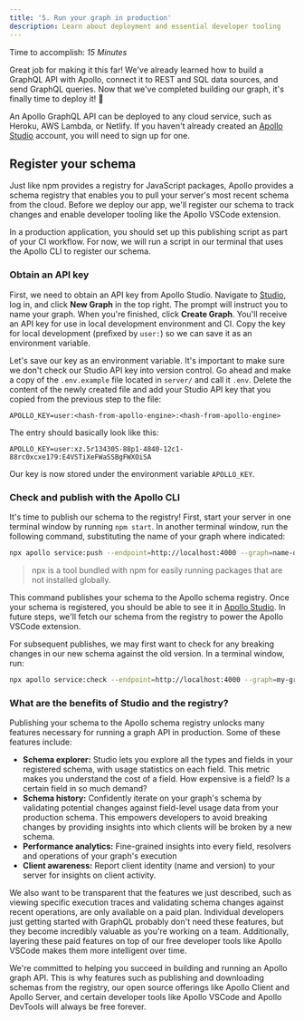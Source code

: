```yaml
---
title: '5. Run your graph in production'
description: Learn about deployment and essential developer tooling
---
```


Time to accomplish: _15 Minutes_

Great job for making it this far! We've already learned how to build a GraphQL API with Apollo, connect it to REST and SQL data sources, and send GraphQL queries. Now that we've completed building our graph, it's finally time to deploy it! 🎉

An Apollo GraphQL API can be deployed to any cloud service, such as Heroku, AWS Lambda, or Netlify. If you haven't already created an [Apollo Studio](https://studio.apollographql.com/) account, you will need to sign up for one.

## Register your schema

Just like npm provides a registry for JavaScript packages, Apollo provides a schema registry that enables you to pull your server's most recent schema from the cloud. Before we deploy our app, we'll register our schema to track changes and enable developer tooling like the Apollo VSCode extension.

In a production application, you should set up this publishing script as part of your CI workflow. For now, we will run a script in our terminal that uses the Apollo CLI to register our schema.

### Obtain an API key

First, we need to obtain an API key from Apollo Studio. Navigate to [Studio](https://studio.apollographql.com/), log in, and click **New Graph**  in the top right. The prompt will instruct you to name your graph. When you're finished, click **Create Graph**. You'll receive an API key for use in local development environment and CI. Copy the key for local development (prefixed by `user:`) so we can save it as an environment variable.

Let's save our key as an environment variable. It's important to make sure we don't check our Studio API key into version control. Go ahead and make a copy of the `.env.example` file located in `server/` and call it `.env`. Delete the content of the newly created file and add your Studio API key that you copied from the previous step to the file:

```
APOLLO_KEY=user:<hash-from-apollo-engine>:<hash-from-apollo-engine>
```

The entry should basically look like this:

```bash:title=.env
APOLLO_KEY=user:xz.5r134305-88p1-4840-12c1-88rc0xcxe179:E4VSTiXeFWaSSBgFWXOiSA
```

Our key is now stored under the environment variable `APOLLO_KEY`.

### Check and publish with the Apollo CLI

It's time to publish our schema to the registry! First, start your server in one terminal window by running `npm start`. In another terminal window, run the following command, substituting the name of your graph where indicated:

```bash
npx apollo service:push --endpoint=http://localhost:4000 --graph=name-of-graph
```

> npx is a tool bundled with npm for easily running packages that are not installed globally.

This command publishes your schema to the Apollo schema registry. Once your schema is registered, you should be able to see it in [Apollo Studio](https://studio.apollographql.com/). In future steps, we'll fetch our schema from the registry to power the Apollo VSCode extension.

For subsequent publishes, we may first want to check for any breaking changes in our new schema against the old version. In a terminal window, run:

```bash
npx apollo service:check --endpoint=http://localhost:4000 --graph=my-graph
```

### What are the benefits of Studio and the registry?

Publishing your schema to the Apollo schema registry unlocks many features necessary for running a graph API in production. Some of these features include:

- **Schema explorer:** Studio lets you explore all the types and fields in your registered schema, with usage statistics on each field. This metric makes you understand the cost of a field. How expensive is a field? Is a certain field in so much demand?
- **Schema history:** Confidently iterate on your graph's schema by validating potential changes against field-level usage data from your production schema. This empowers developers to avoid breaking changes by providing insights into which clients will be broken by a new schema.
- **Performance analytics:** Fine-grained insights into every field, resolvers and operations of your graph's execution
- **Client awareness:** Report client identity (name and version) to your server for insights on client activity.

We also want to be transparent that the features we just described, such as viewing specific execution traces and validating schema changes against recent operations, are only available on a paid plan. Individual developers just getting started with GraphQL probably don't need these features, but they become incredibly valuable as you're working on a team. Additionally, layering these paid features on top of our free developer tools like Apollo VSCode makes them more intelligent over time.

We're committed to helping you succeed in building and running an Apollo graph API. This is why features such as publishing and downloading schemas from the registry, our open source offerings like Apollo Client and Apollo Server, and certain developer tools like Apollo VSCode and Apollo DevTools will always be free forever.

